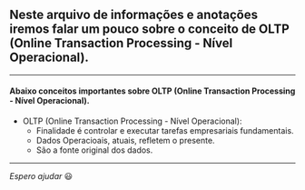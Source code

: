 ## Neste arquivo de informações e anotações iremos falar um pouco sobre o conceito de OLTP (Online Transaction Processing - Nível Operacional).

---

#### Abaixo conceitos importantes sobre OLTP (Online Transaction Processing - Nível Operacional).

* OLTP (Online Transaction Processing - Nível Operacional):
  - Finalidade é controlar e executar tarefas empresariais fundamentais.
  - Dados Operacioais, atuais, refletem o presente.
  - São a fonte original dos dados.

---

_Espero ajudar_ :smiley: